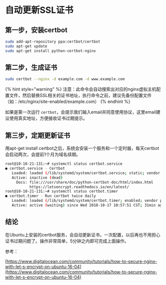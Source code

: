 # 自动更新SSL证书

## 第一步，安装certbot

```bash
sudo add-apt-repository ppa:certbot/certbot
sudo apt-get update
sudo apt-get install python-certbot-nginx
```

## 第二步，生成证书

```bash
sudo certbot --nginx -d example.com -d www.example.com
```

{% hint style="warning" %}
注意：此命令会自动搜索出对应的nginx虚拟主机配置文件，然后替换SSL相关的证书地址，执行命令之前，建议先备份配置文件（如：/etc/nginx/site-enabled/example.com）
{% endhint %}

如果是第一次运行 `certbot`，会提示我们输入email并同意使用协议，这里email建议使用真实地址，方便接收证书过期提示。

## 第三步，定期更新证书

用apt-get install certbot之后，系统会安装一个服务和一个定时器，每天certbot会启动两次，会提前1个月为域名续期。

```bash
root@10-10-21-131:~# systemctl status certbot.service
● certbot.service - Certbot
   Loaded: loaded (/lib/systemd/system/certbot.service; static; vendor preset: enabled)
   Active: inactive (dead)
     Docs: file:///usr/share/doc/python-certbot-doc/html/index.html
           https://letsencrypt.readthedocs.io/en/latest/
root@10-10-21-131:~# systemctl status certbot.timer
● certbot.timer - Run certbot twice daily
   Loaded: loaded (/lib/systemd/system/certbot.timer; enabled; vendor preset: enabled)
   Active: active (waiting) since Wed 2018-10-17 10:57:51 CST; 31min ago
```

## 结论

在Ubuntu上安装的certbot服务，会自动更新证书，一次配置，以后再也不用担心证书过期问题了。操作非常简单，5分钟之内即可完成上面操作。

参考：

[https://www.digitalocean.com/community/tutorials/how-to-secure-nginx-with-let-s-encrypt-on-ubuntu-16-04](https://www.digitalocean.com/community/tutorials/how-to-secure-nginx-with-let-s-encrypt-on-ubuntu-16-04)

